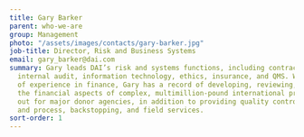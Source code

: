 ```yaml
---
title: Gary Barker
parent: who-we-are
group: Management
photo: "/assets/images/contacts/gary-barker.jpg"
job-title: Director, Risk and Business Systems
email: gary_barker@dai.com
summary: Gary leads DAI’s risk and systems functions, including contracting, compliance,
  internal audit, information technology, ethics, insurance, and QMS. With 25 years
  of experience in finance, Gary has a record of developing, reviewing, and auditing
  the financial aspects of complex, multimillion-pound international projects carried
  out for major donor agencies, in addition to providing quality control, systems
  and process, backstopping, and field services.
sort-order: 1
---
```


